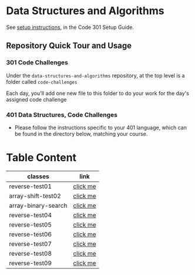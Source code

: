 # Data Structures and Algorithms

See [setup instructions](https://codefellows.github.io/setup-guide/code-301/3-code-challenges), in the Code 301 Setup Guide.

## Repository Quick Tour and Usage

### 301 Code Challenges

Under the `data-structures-and-algorithms` repository, at the top level is a folder called `code-challenges`

Each day, you'll add one new file to this folder to do your work for the day's assigned code challenge

### 401 Data Structures, Code Challenges

- Please follow the instructions specific to your 401 language, which can be found in the directory below, matching your course.


# Table Content 

classes   |    link
------------- | -------------
reverse-test01  | [click me](https://github.com/ahmad-arman/data-structures-and-algorithms/blob/array-reverse/code-challenge-401/class-01/README.md)
array-shift-test02  | [click me](https://github.com/ahmad-arman/data-structures-and-algorithms/blob/array-shift/code-challenge-401/class-01/class-02/README.md)
array-binary-search | [click me](https://github.com/ahmad-arman/data-structures-and-algorithms/blob/array-shift/code-challenge-401/class-01/class-02/class-03/README.md)
reverse-test04  | [click me]()
reverse-test05  | [click me]()
reverse-test06  | [click me]()
reverse-test07  | [click me]()
reverse-test08  | [click me]()
reverse-test09  | [click me]()


